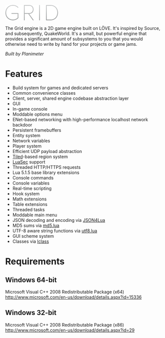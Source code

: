 ![Grid](/src/images/gui/logo.png?raw=true "Grid")

The Grid engine is a 2D game engine built on LÖVE. It's inspired by Source, and
subsequently, QuakeWorld. It's a small, but powerful engine that provides a
significant amount of subsystems to you that you would otherwise need to write
by hand for your projects or game jams.

*Built by Planimeter*

Features
========

* Build system for games and dedicated servers
* Common convenience classes
* Client, server, shared engine codebase abstraction layer
* GUI
* In-game console
* Moddable options menu
* ENet-based networking with high-performance localhost network backdoor
* Persistent framebuffers
* Entity system
* Network variables
* Player system
* Efficient UDP payload abstraction
* [Tiled](http://www.mapeditor.org/ "Tiled")-based region system
* [LuaSec](https://github.com/brunoos/luasec "LuaSec") support
* Threaded HTTP/HTTPS requests
* Lua 5.1.5 base library extensions
* Console commands
* Console variables
* Real-time scripting
* Hook system
* Math extensions
* Table extensions
* Threaded tasks
* Moddable main menu
* JSON decoding and encoding via [JSON4Lua](http://json.luaforge.net/ "JSON4Lua")
* MD5 sums via [md5.lua](https://github.com/kikito/md5.lua "md5.lua")
* UTF-8 aware string functions via [utf8.lua](http://www.curse.com/addons/wow/utf8 "utf8.lua")
* GUI scheme system
* Classes via [lclass](https://github.com/andrewmcwatters/lclass "lclass")

Requirements
============

Windows 64-bit
--------------

Microsoft Visual C++ 2008 Redistributable Package (x64)  
http://www.microsoft.com/en-us/download/details.aspx?id=15336

Windows 32-bit
--------------

Microsoft Visual C++ 2008 Redistributable Package (x86)  
http://www.microsoft.com/en-us/download/details.aspx?id=29
